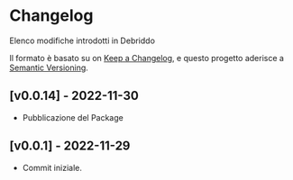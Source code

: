 # Changelog

Elenco modifiche introdotti in Debriddo

Il formato è basato su on [Keep a Changelog](https://keepachangelog.com/en/1.0.0/),
e questo progetto aderisce a [Semantic Versioning](https://semver.org/spec/v2.0.0.html).

## [v0.0.14] - 2022-11-30

- Pubblicazione del Package

## [v0.0.1] - 2022-11-29

- Commit iniziale.


